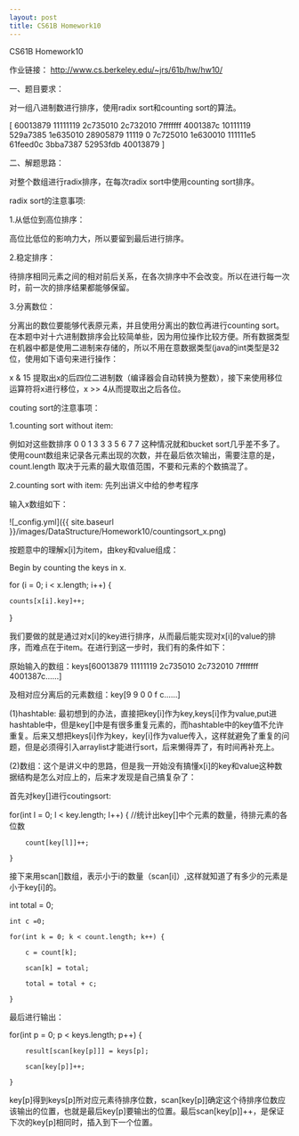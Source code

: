 ```yaml
---
layout: post
title: CS61B Homework10
---
```


CS61B Homework10

作业链接：
http://www.cs.berkeley.edu/~jrs/61b/hw/hw10/




一、题目要求：

对一组八进制数进行排序，使用radix sort和counting sort的算法。

[ 60013879 11111119 2c735010 2c732010 7fffffff 4001387c 10111119 529a7385 1e635010 28905879 11119 0 7c725010 1e630010 111111e5 61feed0c 3bba7387 52953fdb 40013879 ]






二、解题思路：



对整个数组进行radix排序，在每次radix sort中使用counting sort排序。

radix sort的注意事项:

1.从低位到高位排序：

高位比低位的影响力大，所以要留到最后进行排序。


2.稳定排序：

待排序相同元素之间的相对前后关系，在各次排序中不会改变。所以在进行每一次时，前一次的排序结果都能够保留。


3.分离数位：

分离出的数位要能够代表原元素，并且使用分离出的数位再进行counting sort。在本题中对十六进制数排序会比较简单些，因为用位操作比较方便。所有数据类型在机器中都是使用二进制来存储的，所以不用在意数据类型(java的int类型是32位，使用如下语句来进行操作：

x & 15  提取出x的后四位二进制数（编译器会自动转换为整数），接下来使用移位运算符将x进行移位，x >> 4从而提取出之后各位。

couting sort的注意事项：

1.counting sort without item:

例如对这些数排序 0 0 1 3 3 3 5 6 7 7
这种情况就和bucket sort几乎差不多了。使用count数组来记录各元素出现的次数，并在最后依次输出，需要注意的是，count.length 取决于元素的最大取值范围，不要和元素的个数搞混了。


2.counting sort with item:	先列出讲义中给的参考程序

输入x数组如下：


![_config.yml]({{ site.baseurl }}/images/DataStructure/Homework10/countingsort_x.png)


按题意中的理解x[i]为item，由key和value组成：


Begin by counting the keys in x.

 for (i = 0; i < x.length; i++) {

 	counts[x[i].key]++;

 }

 我们要做的就是通过对x[i]的key进行排序，从而最后能实现对x[i]的value的排序，而难点在于item。在进行到这一步时，我们有的条件如下：

 原始输入的数组：keys[60013879 11111119 2c735010 2c732010 7fffffff 4001387c......]

 及相对应分离后的元素数组：key[9 9 0 0 f c......]



 (1)hashtable: 最初想到的办法，直接把key[i]作为key,keys[i]作为value,put进hashtable中，但是key[]中是有很多重复元素的，而hashtable中的key值不允许重复。后来又想把keys[i]作为key，key[i]作为value传入，这样就避免了重复的问题，但是必须得引入arraylist才能进行sort，后来懒得弄了，有时间再补充上。



 (2)数组：这个是讲义中的思路，但是我一开始没有搞懂x[i]的key和value这种数据结构是怎么对应上的，后来才发现是自己搞复杂了：


 首先对key[]进行coutingsort:

 for(int l = 0; l < key.length; l++) {                 //统计出key[]中个元素的数量，待排元素的各位数

		count[key[l]]++;

	}

接下来用scan[]数组，表示小于i的数量（scan[i]）,这样就知道了有多少的元素是小于key[i]的。

int total = 0;

	int c =0;

	for(int k = 0; k < count.length; k++) {

		c = count[k];

		scan[k] = total;

		total = total + c;

	}



最后进行输出：

for(int p = 0; p < keys.length; p++) {

		result[scan[key[p]]] = keys[p];

		scan[key[p]]++;

	}



key[p]得到keys[p]所对应元素待排序位数，scan[key[p]]确定这个待排序位数应该输出的位置，也就是最后key[p]要输出的位置。最后scan[key[p]]++，是保证下次的key[p]相同时，插入到下一个位置。

